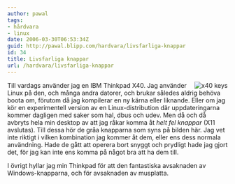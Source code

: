 ```yaml
---
author: pawal
tags:
- hårdvara
- linux
date: 2006-03-30T06:53:34Z
guid: http://pawal.blipp.com/hardvara/livsfarliga-knappar
id: 34
title: Livsfarliga knappar
url: /hardvara/livsfarliga-knappar
---
```


<img align="right" class="alignright" alt="x40 keys" title="x40 keys" src="http://blipp.com/misc/x40keyboard.jpg" />

Till vardags använder jag en IBM Thinkpad X40. Jag använder Linux på
den, och många andra datorer, och brukar således aldrig behöva boota
om, förutom då jag kompilerar en ny kärna eller liknande. Eller om jag
kör en experimentell version av en Linux-distribution där
uppdateringarna kommer dagligen med saker som hal, dbus och udev. Men
då och då avbryts hela min desktop av att jag råkar komma åt <em>helt
fel knappar</em> (X11 avslutas). Till dessa hör de gråa knapparna som
syns på bilden här. Jag vet inte riktigt i vilken kombination jag
kommer åt dem, eller ens dess normala användning. Hade de gått att
operera bort snyggt och prydligt hade jag gjort det, för jag kan inte
ens komma på något bra att ha dem till.

I övrigt hyllar jag min Thinkpad för att den fantastiska avsaknaden av
Windows-knapparna, och för avsaknaden av musplatta.
